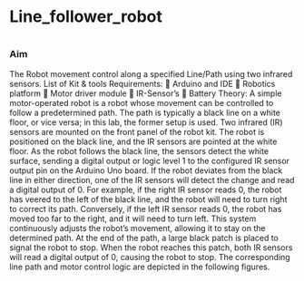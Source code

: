 # <h1>Line_follower_robot</h1>

# <h3>Aim</h3>

The Robot movement control along a specified Line/Path using two infrared
sensors.
List of Kit &amp; tools Requirements:
 Arduino and IDE
 Robotics platform
 Motor driver module
 IR-Sensor’s
 Battery
Theory:
A simple motor-operated robot is a robot whose movement can be controlled to
follow a predetermined path. The path is typically a black line on a white floor, or
vice versa; in this lab, the former setup is used. Two infrared (IR) sensors are
mounted on the front panel of the robot kit. The robot is positioned on the black
line, and the IR sensors are pointed at the white floor. As the robot follows the
black line, the sensors detect the white surface, sending a digital output or logic
level 1 to the configured IR sensor output pin on the Arduino Uno board.
If the robot deviates from the black line in either direction, one of the IR sensors
will detect the change and read a digital output of 0. For example, if the right IR
sensor reads 0, the robot has veered to the left of the black line, and the robot will
need to turn right to correct its path. Conversely, if the left IR sensor reads 0, the
robot has moved too far to the right, and it will need to turn left. This system
continuously adjusts the robot’s movement, allowing it to stay on the determined
path.
At the end of the path, a large black patch is placed to signal the robot to stop.
When the robot reaches this patch, both IR sensors will read a digital output of 0,
causing the robot to stop. The corresponding line path and motor control logic are
depicted in the following figures.
